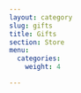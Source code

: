 ```yaml
---
layout: category
slug: gifts
title: Gifts
section: Store
menu:
  categories:
    weight: 4

---
```

